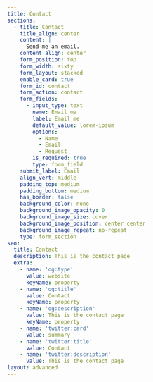 ```yaml
---
title: Contact
sections:
  - title: Contact
    title_align: center
    content: |
      Send me an email.
    content_align: center
    form_position: top
    form_width: sixty
    form_layout: stacked
    enable_card: true
    form_id: contact
    form_action: contact
    form_fields:
      - input_type: text
        name: Email me
        label: Email me
        default_value: lorem-ipsum
        options:
          - Name
          - Email
          - Request
        is_required: true
        type: form_field
    submit_label: Email
    align_vert: middle
    padding_top: medium
    padding_bottom: medium
    has_border: false
    background_color: none
    background_image_opacity: 0
    background_image_size: cover
    background_image_position: center center
    background_image_repeat: no-repeat
    type: form_section
seo:
  title: Contact
  description: This is the contact page
  extra:
    - name: 'og:type'
      value: website
      keyName: property
    - name: 'og:title'
      value: Contact
      keyName: property
    - name: 'og:description'
      value: This is the contact page
      keyName: property
    - name: 'twitter:card'
      value: summary
    - name: 'twitter:title'
      value: Contact
    - name: 'twitter:description'
      value: This is the contact page
layout: advanced
---
```

